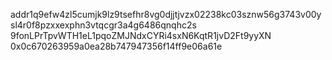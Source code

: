 addr1q9efw4zl5cumjk9lz9tsefhr8vg0djjtjvzx02238kc03sznw56g3743v00ysl4r0f8pzxxexphn3vtqcgr3a4g6486qnqhc2s
9fonLPrTpvWTH1eL1pqoZMJNdxCYRi4sxN6KqtR1jvD2Ft9yyXN
0x0c670263959a0ea28b747947356f14ff9e06a61e
